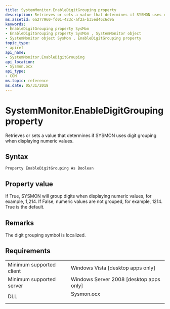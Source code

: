 ```yaml
---
title: SystemMonitor.EnableDigitGrouping property
description: Retrieves or sets a value that determines if SYSMON uses digit grouping when displaying numeric values.
ms.assetid: 6a277960-fd01-423c-af2a-b35ed46c6d9a
keywords:
- EnableDigitGrouping property SysMon
- EnableDigitGrouping property SysMon , SystemMonitor object
- SystemMonitor object SysMon , EnableDigitGrouping property
topic_type:
- apiref
api_name:
- SystemMonitor.EnableDigitGrouping
api_location:
- Sysmon.ocx
api_type:
- COM
ms.topic: reference
ms.date: 05/31/2018
---
```


# SystemMonitor.EnableDigitGrouping property

Retrieves or sets a value that determines if SYSMON uses digit grouping when displaying numeric values.

## Syntax


```VB
Property EnableDigitGrouping As Boolean
```



## Property value

If True, SYSMON will group digits when displaying numeric values, for example, 1,214. If False, numeric values are not grouped, for example, 1214. True is the default.

## Remarks

The digit grouping symbol is localized.

## Requirements



|                                     |                                                                                       |
|-------------------------------------|---------------------------------------------------------------------------------------|
| Minimum supported client<br/> | Windows Vista \[desktop apps only\]<br/>                                        |
| Minimum supported server<br/> | Windows Server 2008 \[desktop apps only\]<br/>                                  |
| DLL<br/>                      | <dl> <dt>Sysmon.ocx</dt> </dl> |



 

 





